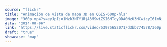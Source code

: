 ```yaml
---
source: "flickr"
title: "Animación de vista de mapa 3D en QGIS-600p-hls"
image: "360p.mp4?s=eyJpIjo1Mzk3NTY1MjA3MSwiZSI6MTcyODA0NzU3MCwicyI6ImNiZGYxNzhlNGVkZTIyN2U4MDU3YmY4Yzk5MDc3YmIwNjJlZjk4OGQiLCJ2IjoxfQ.mp4"
date: "2024-09-06"
link: "https://live.staticflickr.com/video/53975652071/d3bb774578/360p.mp4?s=eyJpIjo1Mzk3NTY1MjA3MSwiZSI6MTcyODA0NzU3MCwicyI6ImNiZGYxNzhlNGVkZTIyN2U4MDU3YmY4Yzk5MDc3YmIwNjJlZjk4OGQiLCJ2IjoxfQ"
draft: "true"
showcase: "map"
---
```

